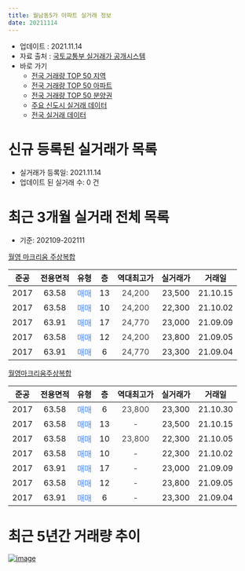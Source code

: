 ```yaml
---
title: 월남동5가 아파트 실거래 정보
date: 20211114
---
```


* 업데이트 : 2021.11.14
* 자료 출처 : [국토교통부 실거래가 공개시스템](http://rt.molit.go.kr)
* 바로 가기
    * [전국 거래량 TOP 50 지역](https://apt-info.github.io/apt-trade-info/tr)
    * [전국 거래량 TOP 50 아파트](https://apt-info.github.io/apt-trade-info/ta)
    * [전국 거래량 TOP 50 분양권](https://apt-info.github.io/apt-trade-info/tb)
    * [주요 신도시 실거래 데이터](https://apt-info.github.io/apt-trade-info/newtown)
    * [전국 실거래 데이터](https://apt-info.github.io/apt-trade-info/all)



<script async src="https://pagead2.googlesyndication.com/pagead/js/adsbygoogle.js"></script>
<!-- 기본광고 -->
<ins class="adsbygoogle"
     style="display:block"
     data-ad-client="ca-pub-1142216861245946"
     data-ad-slot="4805727019"
     data-ad-format="auto"
     data-full-width-responsive="true"></ins>
<script>
     (adsbygoogle = window.adsbygoogle || []).push({});
</script>


# 신규 등록된 실거래가 목록

* 실거래가 등록일: 2021.11.14
* 업데이트 된 실거래 수: 0 건




<script async src="https://pagead2.googlesyndication.com/pagead/js/adsbygoogle.js"></script>
<!-- 기본광고 -->
<ins class="adsbygoogle"
     style="display:block"
     data-ad-client="ca-pub-1142216861245946"
     data-ad-slot="4805727019"
     data-ad-format="auto"
     data-full-width-responsive="true"></ins>
<script>
     (adsbygoogle = window.adsbygoogle || []).push({});
</script>


# 최근 3개월 실거래 전체 목록
* 기준: 202109-202111


[월영 마크리움 주상복합](https://search.naver.com/search.naver?query=%EC%9B%94%EC%98%81+%EB%A7%88%ED%81%AC%EB%A6%AC%EC%9B%80+%EC%A3%BC%EC%83%81%EB%B3%B5%ED%95%A9)

|준공|전용면적|유형|층|역대최고가|실거래가|거래일|
|:---:|:---:|:---:|:---:|:---:|:---:|:---:|
|2017|63.58|<span style="color:#4285F3">매매</span>|13|<span style="color:#444444">24,200</span>|23,500|21.10.15|
|2017|63.58|<span style="color:#4285F3">매매</span>|10|<span style="color:#444444">24,200</span>|22,300|21.10.02|
|2017|63.91|<span style="color:#4285F3">매매</span>|17|<span style="color:#444444">24,770</span>|23,000|21.09.09|
|2017|63.58|<span style="color:#4285F3">매매</span>|12|<span style="color:#444444">24,200</span>|23,800|21.09.05|
|2017|63.91|<span style="color:#4285F3">매매</span>|6|<span style="color:#444444">24,770</span>|23,300|21.09.04|

[월영마크리움주상복합](https://search.naver.com/search.naver?query=%EC%9B%94%EC%98%81%EB%A7%88%ED%81%AC%EB%A6%AC%EC%9B%80%EC%A3%BC%EC%83%81%EB%B3%B5%ED%95%A9)

|준공|전용면적|유형|층|역대최고가|실거래가|거래일|
|:---:|:---:|:---:|:---:|:---:|:---:|:---:|
|2017|63.58|<span style="color:#4285F3">매매</span>|6|<span style="color:#444444">23,800</span>|23,300|21.10.30|
|2017|63.58|<span style="color:#4285F3">매매</span>|13|<span style="color:#444444">-</span>|23,500|21.10.15|
|2017|63.58|<span style="color:#4285F3">매매</span>|10|<span style="color:#444444">23,800</span>|22,300|21.10.05|
|2017|63.58|<span style="color:#4285F3">매매</span>|10|<span style="color:#444444">-</span>|22,300|21.10.02|
|2017|63.91|<span style="color:#4285F3">매매</span>|17|<span style="color:#444444">-</span>|23,000|21.09.09|
|2017|63.58|<span style="color:#4285F3">매매</span>|12|<span style="color:#444444">-</span>|23,800|21.09.05|
|2017|63.91|<span style="color:#4285F3">매매</span>|6|<span style="color:#444444">-</span>|23,300|21.09.04|



<script async src="https://pagead2.googlesyndication.com/pagead/js/adsbygoogle.js"></script>
<!-- 기본광고 -->
<ins class="adsbygoogle"
     style="display:block"
     data-ad-client="ca-pub-1142216861245946"
     data-ad-slot="4805727019"
     data-ad-format="auto"
     data-full-width-responsive="true"></ins>
<script>
     (adsbygoogle = window.adsbygoogle || []).push({});
</script>


# 최근 5년간 거래량 추이


<div style="width:100%;">
    <canvas id="deal_progress" height="200"></canvas>
</div>

<script>
new Chart(document.getElementById("deal_progress"), {
    type: 'line',
    data: {
        labels: ['16.11','16.12','17.03','17.11','17.12','18.01','18.02','18.03','18.04','18.05','18.06','18.09','18.11','18.12','19.02','19.03','19.04','19.05','19.06','19.07','19.08','19.09','19.10','19.11','19.12','20.01','20.02','20.03','20.04','20.05','20.08','20.09','20.10','20.11','20.12','21.02','21.03','21.04','21.05','21.06','21.07','21.08','21.09','21.10'],
        datasets: [{
            label: '매매/분양권',
            data: [2,1,1,0,0,4,1,0,1,0,0,0,1,2,0,0,1,0,0,1,1,1,1,3,0,3,5,0,1,2,0,0,1,0,2,3,2,1,0,4,3,1,6,6],
            borderColor: "rgba(66, 133, 243, 1)",
            backgroundColor: "rgba(66, 133, 243, 0.05)",
            borderWidth: 1,
            pointRadius: 0,
            fill: false,
            lineTension: 0
        },{
            label: '전/월세',
            data: [0,0,0,1,5,15,8,3,1,1,1,3,0,0,1,2,0,1,2,0,0,0,0,2,2,6,5,3,1,0,2,2,1,1,1,0,1,0,2,2,2,0,0,0],
            borderColor: "rgba(255, 90, 0, 1)",
            backgroundColor: "rgba(255, 90, 0, 0.05)",
            borderWidth: 1,
            pointRadius: 0,
            fill: false,
            lineTension: 0
        },{
            label: '합계',
            data: [2,1,1,1,5,19,9,3,2,1,1,3,1,2,1,2,1,1,2,1,1,1,1,5,2,9,10,3,2,2,2,2,2,1,3,3,3,1,2,6,5,1,6,6],
            borderColor: "rgba(0, 0, 0, 1)",
            backgroundColor: "rgba(0, 0, 0, 0.03)",
            borderWidth: 0.1,
            pointRadius: 0,
            fill: true,
            lineTension: 0
        }
        ]
    },
    options: {
        responsive: true,
        title: {
            display: false
        },
        tooltips: {
            mode: 'index',
            intersect: false
        },
        hover: {
            mode: 'nearest',
            intersect: true
        },
        scales: {
            xAxes: [{
                display: true,
                scaleLabel: {
                    display: true,
                    labelString: '년/월'
                }
            }],
            yAxes: [{
                display: true,
                ticks: {
                    suggestedMin: 0,
                },
                scaleLabel: {
                    display: true,
                    labelString: '실거래 수'
                }
            }]
        }
    }
});

</script>


[![image](https://apt-info.github.io/images/2020-01-03-apt-trade-info/1024x500.png)](https://play.google.com/store/apps/details?id=com.aptinfo.apttradeinfo)

